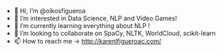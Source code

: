 - 👋 Hi, I’m @oikosfigueroa
- 👀 I’m interested in Data Science, NLP and Video Games! 
- 🌱 I’m currently learning everything about NLP !
- 💞️ I’m looking to collaborate on SpaCy, NLTK, WorldCloud, scikit-learn 
- 📫 How to reach me -> http://karenlfigueroac.com/

<!---
oikosfigueroa/oikosfigueroa is a ✨ special ✨ repository because its `README.md` (this file) appears on your GitHub profile.
You can click the Preview link to take a look at your changes.
--->
